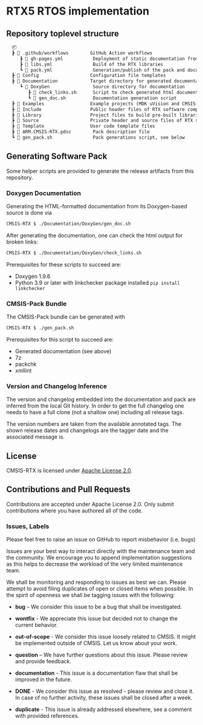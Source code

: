 # RTX5 RTOS implementation

## Repository toplevel structure

```txt
  📦
  ┣ 📂 .github/workflows        GitHub Action workflows
     ┣ 📄 gh-pages.yml           Deployment of static documentation from gh-pages branch to GitHub Pages
     ┣ 📄 libs.yml               Build of the RTX libraries
     ┗ 📄 pack.yml               Generation/publish of the pack and documentation
  ┣ 📂 Config                   Configuration file templates
  ┣ 📂 Documentation            Target directory for generated documentation
     ┗ 📂 DoxyGen                Source directory for documentation
        ┣ 📄 check_links.sh      Script to check generated html documentation for broken links
        ┗ 📄 gen_doc.sh          Documentation generation script
  ┣ 📂 Examples                 Example projects (MDK uVision and CMSIS-Toolbox)
  ┣ 📂 Include                  Public header files of RTX software component
  ┣ 📂 Library                  Project files to build pre-built libraries
  ┣ 📂 Source                   Private header and source files of RTX software component
  ┣ 📂 Template                 User code template files
  ┣ 📄 ARM.CMSIS-RTX.pdsc        Pack description file
  ┗ 📄 gen_pack.sh               Pack generations script, see below
```

## Generating Software Pack

Some helper scripts are provided to generate the release artifacts from this repository.

### Doxygen Documentation

Generating the HTML-formatted documentation from its Doxygen-based source is done via

```bash
CMSIS-RTX $ ./Documentation/DoxyGen/gen_doc.sh
```

After generating the documentation, one can check the html output for broken links:

```bash
CMSIS-RTX $ ./Documentation/DoxyGen/check_links.sh
```

Prerequisites for these scripts to succeed are:

- Doxygen 1.9.6
- Python 3.9 or later with linkchecker package installed
  `pip install linkchecker`

### CMSIS-Pack Bundle

The CMSIS-Pack bundle can be generated with

```bash
CMSIS-RTX $ ./gen_pack.sh
```

Prerequisites for this script to succeed are:

- Generated documentation (see above)
- 7z
- packchk
- xmllint

### Version and Changelog Inference

The version and changelog embedded into the documentation and pack are inferred from the
local Git history. In order to get the full changelog one needs to have a full clone (not
a shallow one) including all release tags.

The version numbers are taken from the available annotated tags. The shown release dates and
changelogs are the tagger date and the associated message is.

## License

CMSIS-RTX is licensed under [Apache License 2.0](LICENSE).

## Contributions and Pull Requests

Contributions are accepted under Apache License 2.0. Only submit contributions where you have authored all of the code.

### Issues, Labels

Please feel free to raise an issue on GitHub
to report misbehavior (i.e. bugs)

Issues are your best way to interact directly with the maintenance team and the community.
We encourage you to append implementation suggestions as this helps to decrease the
workload of the very limited maintenance team.

We shall be monitoring and responding to issues as best we can.
Please attempt to avoid filing duplicates of open or closed items when possible.
In the spirit of openness we shall be tagging issues with the following:

- **bug** – We consider this issue to be a bug that shall be investigated.

- **wontfix** - We appreciate this issue but decided not to change the current behavior.

- **out-of-scope** - We consider this issue loosely related to CMSIS. It might be implemented outside of CMSIS. Let us know about your work.

- **question** – We have further questions about this issue. Please review and provide feedback.

- **documentation** - This issue is a documentation flaw that shall be improved in the future.

- **DONE** - We consider this issue as resolved - please review and close it. In case of no further activity, these issues shall be closed after a week.

- **duplicate** - This issue is already addressed elsewhere, see a comment with provided references.
